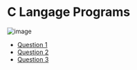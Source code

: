 # C Langage Programs


![image](https://encrypted-tbn0.gstatic.com/images?q=tbn:ANd9GcRxfQ2MNpVSGJBr0cp0CwdHlGWMrcZ0O52FiWToPsrUCamYcTcEDPWt93Of-9A73eujDeU&usqp=CAU)

- [Question 1](https://github.com/nishant05gaurav/C-Langage-Programs/blob/main/w3school_Problems/Question1.c)
- [Question 2](https://github.com/nishant05gaurav/C-Langage-Programs/blob/main/w3school_Problems/Question2.c)
- [Question 3](https://github.com/nishant05gaurav/C-Langage-Programs/blob/main/w3school_Problems/Question3.c)




